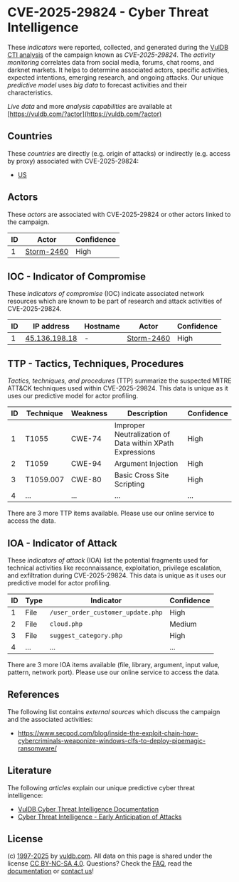 # CVE-2025-29824 - Cyber Threat Intelligence

These _indicators_ were reported, collected, and generated during the [VulDB CTI analysis](https://vuldb.com/?kb.cti) of the campaign known as _CVE-2025-29824_. The _activity monitoring_ correlates data from social media, forums, chat rooms, and darknet markets. It helps to determine associated actors, specific activities, expected intentions, emerging research, and ongoing attacks. Our unique _predictive model_ uses _big data_ to forecast activities and their characteristics.

_Live data_ and more _analysis capabilities_ are available at [https://vuldb.com/?actor](https://vuldb.com/?actor)

## Countries

These _countries_ are directly (e.g. origin of attacks) or indirectly (e.g. access by proxy) associated with CVE-2025-29824:

* [US](https://vuldb.com/?country.us)

## Actors

These _actors_ are associated with CVE-2025-29824 or other actors linked to the campaign.

ID | Actor | Confidence
-- | ----- | ----------
1 | [Storm-2460](https://vuldb.com/?actor.storm-2460) | High

## IOC - Indicator of Compromise

These _indicators of compromise_ (IOC) indicate associated network resources which are known to be part of research and attack activities of CVE-2025-29824.

ID | IP address | Hostname | Actor | Confidence
-- | ---------- | -------- | ----- | ----------
1 | [45.136.198.18](https://vuldb.com/?ip.45.136.198.18) | - | [Storm-2460](https://vuldb.com/?actor.storm-2460) | High

## TTP - Tactics, Techniques, Procedures

_Tactics, techniques, and procedures_ (TTP) summarize the suspected MITRE ATT&CK techniques used within CVE-2025-29824. This data is unique as it uses our predictive model for actor profiling.

ID | Technique | Weakness | Description | Confidence
-- | --------- | -------- | ----------- | ----------
1 | T1055 | CWE-74 | Improper Neutralization of Data within XPath Expressions | High
2 | T1059 | CWE-94 | Argument Injection | High
3 | T1059.007 | CWE-80 | Basic Cross Site Scripting | High
4 | ... | ... | ... | ...

There are 3 more TTP items available. Please use our online service to access the data.

## IOA - Indicator of Attack

These _indicators of attack_ (IOA) list the potential fragments used for technical activities like reconnaissance, exploitation, privilege escalation, and exfiltration during CVE-2025-29824. This data is unique as it uses our predictive model for actor profiling.

ID | Type | Indicator | Confidence
-- | ---- | --------- | ----------
1 | File | `/user_order_customer_update.php` | High
2 | File | `cloud.php` | Medium
3 | File | `suggest_category.php` | High
4 | ... | ... | ...

There are 3 more IOA items available (file, library, argument, input value, pattern, network port). Please use our online service to access the data.

## References

The following list contains _external sources_ which discuss the campaign and the associated activities:

* https://www.secpod.com/blog/inside-the-exploit-chain-how-cybercriminals-weaponize-windows-clfs-to-deploy-pipemagic-ransomware/

## Literature

The following _articles_ explain our unique predictive cyber threat intelligence:

* [VulDB Cyber Threat Intelligence Documentation](https://vuldb.com/?kb.cti)
* [Cyber Threat Intelligence - Early Anticipation of Attacks](https://www.scip.ch/en/?labs.20201022)

## License

(c) [1997-2025](https://vuldb.com/?kb.changelog) by [vuldb.com](https://vuldb.com/?kb.about). All data on this page is shared under the license [CC BY-NC-SA 4.0](https://creativecommons.org/licenses/by-nc-sa/4.0/). Questions? Check the [FAQ](https://vuldb.com/?kb.faq), read the [documentation](https://vuldb.com/?kb) or [contact us](https://vuldb.com/?contact)!
